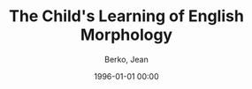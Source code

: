 ---
layout: post
title: The Child's Learning of English Morphology

date: 1996-01-01 00:00
author: Berko, Jean
journal: <i>WORD</i>

link: https://doi.org/10.1080/00437956.1958.11659661

year: 1958
---